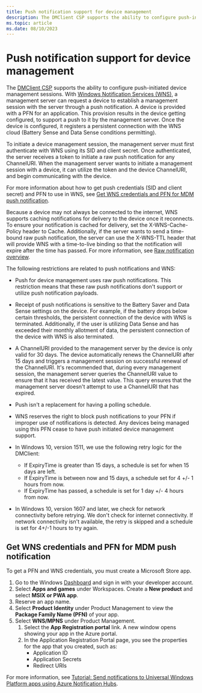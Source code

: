 ```yaml
---
title: Push notification support for device management
description: The DMClient CSP supports the ability to configure push-initiated device management sessions.
ms.topic: article
ms.date: 08/10/2023
---
```


# Push notification support for device management

The [DMClient CSP](mdm/dmclient-csp.md) supports the ability to configure push-initiated device management sessions. With [Windows Notification Services (WNS)](/windows/apps/design/shell/tiles-and-notifications/windows-push-notification-services--wns--overview), a management server can request a device to establish a management session with the server through a push notification. A device is provided with a PFN for an application. This provision results in the device getting configured, to support a push to it by the management server. Once the device is configured, it registers a persistent connection with the WNS cloud (Battery Sense and Data Sense conditions permitting).

To initiate a device management session, the management server must first authenticate with WNS using its SID and client secret. Once authenticated, the server receives a token to initiate a raw push notification for any ChannelURI. When the management server wants to initiate a management session with a device, it can utilize the token and the device ChannelURI, and begin communicating with the device.

For more information about how to get push credentials (SID and client secret) and PFN to use in WNS, see [Get WNS credentials and PFN for MDM push notification](#get-wns-credentials-and-pfn-for-mdm-push-notification).

Because a device may not always be connected to the internet, WNS supports caching notifications for delivery to the device once it reconnects. To ensure your notification is cached for delivery, set the X-WNS-Cache-Policy header to Cache. Additionally, if the server wants to send a time-bound raw push notification, the server can use the X-WNS-TTL header that will provide WNS with a time-to-live binding so that the notification will expire after the time has passed. For more information, see [Raw notification overview](/windows/apps/design/shell/tiles-and-notifications/raw-notification-overview).

The following restrictions are related to push notifications and WNS:

- Push for device management uses raw push notifications. This restriction means that these raw push notifications don't support or utilize push notification payloads.
- Receipt of push notifications is sensitive to the Battery Saver and Data Sense settings on the device. For example, if the battery drops below certain thresholds, the persistent connection of the device with WNS is terminated. Additionally, if the user is utilizing Data Sense and has exceeded their monthly allotment of data, the persistent connection of the device with WNS is also terminated.
- A ChannelURI provided to the management server by the device is only valid for 30 days. The device automatically renews the ChannelURI after 15 days and triggers a management session on successful renewal of the ChannelURI. It's recommended that, during every management session, the management server queries the ChannelURI value to ensure that it has received the latest value. This query ensures that the management server doesn't attempt to use a ChannelURI that has expired.
- Push isn't a replacement for having a polling schedule.
- WNS reserves the right to block push notifications to your PFN if improper use of notifications is detected. Any devices being managed using this PFN cease to have push initiated device management support.

- In Windows 10, version 1511, we use the following retry logic for the DMClient:

  - If ExpiryTime is greater than 15 days, a schedule is set for when 15 days are left.
  - If ExpiryTime is between now and 15 days, a schedule set for 4 +/- 1 hours from now.
  - If ExpiryTime has passed, a schedule is set for 1 day +/- 4 hours from now.

- In Windows 10, version 1607 and later, we check for network connectivity before retrying. We don't check for internet connectivity. If network connectivity isn't available, the retry is skipped and a schedule is set for 4+/-1 hours to try again.

## Get WNS credentials and PFN for MDM push notification

To get a PFN and WNS credentials, you must create a Microsoft Store app.

1. Go to the Windows [Dashboard](https://dev.windows.com/en-US/dashboard) and sign in with your developer account.
1. Select **Apps and games** under Workspaces. Create a **New product** and select **MSIX or PWA app**.
1. Reserve an app name.
1. Select **Product Identity** under Product Management to view the **Package Family Name (PFN)** of your app.
1. Select **WNS/MPNS** under Product Management.
   1. Select the **App Registration portal** link. A new window opens showing your app in the Azure portal.
   1. In the Application Registration Portal page, you see the properties for the app that you created, such as:
      - Application ID
      - Application Secrets
      - Redirect URIs

For more information, see [Tutorial: Send notifications to Universal Windows Platform apps using Azure Notification Hubs](/azure/notification-hubs/notification-hubs-windows-store-dotnet-get-started-wns-push-notification).
